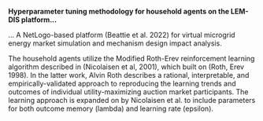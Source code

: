 **Hyperparameter tuning methodology for household agents on the LEM-DIS platform...**

... A NetLogo-based platform (Beattie et al. 2022) for virtual microgrid energy market simulation and mechanism design impact analysis.

The household agents utilize the Modified Roth-Erev reinforcement learning algorithm described in (Nicolaisen et al, 2001), which built on (Roth, Erev 1998). In the latter work, Alvin Roth describes a rational, interpretable, and empirically-validated approach to reproducing the learning trends and outcomes of individual utility-maximizing auction market participants. The learning approach is expanded on by Nicolaisen et al. to include parameters for both outcome memory (lambda) and learning rate (epsilon).
